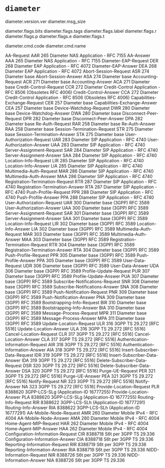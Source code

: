 # `diameter`

diameter.version.ver
diameter.msg_size

diameter.flags.bits
diameter.flags.tags
diameter.flags.label
diameter.flags.r
diameter.flags.p
diameter.flags.e
diameter.flags.t

diameter.cmd.code
diameter.cmd.name

AA-Request	AAR	265	Diameter NAS Application - RFC 7155
AA-Answer	AAA	265	Diameter NAS Application - RFC 7155
Diameter-EAP-Request	DER	268	Diameter EAP Application - RFC 4072
Diameter-EAP-Answer	DEA	268	Diameter EAP Application - RFC 4072
Abort-Session-Request	ASR	274	Diameter base
Abort-Session-Answer	ASA	274	Diameter base
Accounting-Request	ACR	271	Diameter base
Accounting-Answer	ACA	271	Diameter base
Credit-Control-Request	CCR	272	Diameter Credit-Control Application - RFC 8506 (Obsoletes RFC 4006)
Credit-Control-Answer	CCA	272	Diameter Credit-Control Application - RFC 8506 (Obsoletes RFC 4006)
Capabilities-Exchange-Request	CER	257	Diameter base
Capabilities-Exchange-Answer	CEA	257	Diameter base
Device-Watchdog-Request	DWR	280	Diameter base
Device-Watchdog-Answer	DWA	280	Diameter base
Disconnect-Peer-Request	DPR	282	Diameter base
Disconnect-Peer-Answer	DPA	282	Diameter base
Re-Auth-Request	RAR	258	Diameter base
Re-Auth-Answer	RAA	258	Diameter base
Session-Termination-Request	STR	275	Diameter base
Session-Termination-Answer	STA	275	Diameter base
User-Authorization-Request	UAR	283	Diameter SIP Application - RFC 4740
User-Authorization-Answer	UAA	283	Diameter SIP Application - RFC 4740
Server-Assignment-Request	SAR	284	Diameter SIP Application - RFC 4740
Server-Assignment-Answer	SAA	284	Diameter SIP Application - RFC 4740
Location-Info-Request	LIR	285	Diameter SIP Application - RFC 4740
Location-Info-Answer	LIA	285	Diameter SIP Application - RFC 4740
Multimedia-Auth-Request	MAR	286	Diameter SIP Application - RFC 4740
Multimedia-Auth-Answer	MAA	286	Diameter SIP Application - RFC 4740
Registration-Termination-Request	RTR	287	Diameter SIP Application - RFC 4740
Registration-Termination-Answer	RTA	287	Diameter SIP Application - RFC 4740
Push-Profile-Request	PPR	288	Diameter SIP Application - RFC 4740
Push-Profile-Answer	PPA	288	Diameter SIP Application - RFC 4740
User-Authorization-Request	UAR	300	Diameter base (3GPP) RFC 3589
User-Authorization-Answer	UAA	300	Diameter base (3GPP) RFC 3589
Server-Assignment-Request	SAR	301	Diameter base (3GPP) RFC 3589
Server-Assignment-Answer	SAA	301	Diameter base (3GPP) RFC 3589
Location-Info-Request	LIR	302	Diameter base (3GPP) RFC 3589
Location-Info-Answer	LIA	302	Diameter base (3GPP) RFC 3589
Multimedia-Auth-Request	MAR	303	Diameter base (3GPP) RFC 3589
Multimedia-Auth-Answer	MAA	303	Diameter base (3GPP) RFC 3589
Registration-Termination-Request	RTR	304	Diameter base (3GPP) RFC 3589
Registration-Termination-Answer	RTA	304	Diameter base (3GPP) RFC 3589
Push-Profile-Request	PPR	305	Diameter base (3GPP) RFC 3589
Push-Profile-Answer	PPA	305	Diameter base (3GPP) RFC 3589
User-Data-Request	UDR	306	Diameter base (3GPP) RFC 3589
User-Data-Answer	UDA	306	Diameter base (3GPP) RFC 3589
Profile-Update-Request	PUR	307	Diameter base (3GPP) RFC 3589
Profile-Update-Answer	PUA	307	Diameter base (3GPP) RFC 3589
Subscribe-Notifications-Request	SNR	308	Diameter base (3GPP) RFC 3589
Subscribe-Notifications-Answer	SNA	308	Diameter base (3GPP) RFC 3589
Push-Notification-Request	PNR	309	Diameter base (3GPP) RFC 3589
Push-Notification-Answer	PNA	309	Diameter base (3GPP) RFC 3589
Bootstrapping-Info-Request	BIR	310	Diameter base (3GPP) RFC 3589
Bootstrapping-Info-Answer	BIA	310	Diameter base (3GPP) RFC 3589
Message-Process-Request	MPR	311	Diameter base (3GPP) RFC 3589
Message-Process-Answer	MPA	311	Diameter base (3GPP) RFC 3589
Update-Location-Request	ULR	316	3GPP TS 29.272 [RFC 5516]
Update-Location-Answer	ULA	316	3GPP TS 29.272 [RFC 5516]
Cancel-Location-Request	CLR	317	3GPP TS 29.272 [RFC 5516]
Cancel-Location-Answer	CLA	317	3GPP TS 29.272 [RFC 5516]
Authentication-Information-Request	AIR	318	3GPP TS 29.272 [RFC 5516]
Authentication-Information-Answer	AIA	318	3GPP TS 29.272 [RFC 5516]
Insert-Subscriber-Data-Request	IDR	319	3GPP TS 29.272 [RFC 5516]
Insert-Subscriber-Data-Answer	IDA	319	3GPP TS 29.272 [RFC 5516]
Delete-Subscriber-Data-Request	DSR	320	3GPP TS 29.272 [RFC 5516]
Delete-Subscriber-Data-Answer	DSA	320	3GPP TS 29.272 [RFC 5516]
Purge-UE-Request	PER	321	3GPP TS 29.272 [RFC 5516]
Purge-UE-Answer	PEA	321	3GPP TS 29.272 [RFC 5516]
Notify-Request	NR	323	3GPP TS 29.272 [RFC 5516]
Notify-Answer	NA	323	3GPP TS 29.272 [RFC 5516]
Provide-Location-Request	PLR	8388620	3GPP-LCS-SLg (Application-ID 16777255)
Provide-Location-Answer	PLA	8388620	3GPP-LCS-SLg (Application-ID 16777255)
Routing-Info-Request	RIR	8388622	3GPP-LCS-SLh (Application-ID 16777291)
Routing-Info-Answer	RIA	8388622	3GPP-LCS-SLh (Application-ID 16777291)
AA-Mobile-Node-Request	AMR	260	Diameter Mobile IPv4 - RFC 4004
AA-Mobile-Node-Answer	AMA	260	Diameter Mobile IPv4 - RFC 4004
Home-Agent-MIP-Request	HAR	262	Diameter Mobile IPv4 - RFC 4004
Home-Agent-MIP-Answer	HAA	262	Diameter Mobile IPv4 - RFC 4004
Configuration-Information-Request	CIR	8388718	S6t per 3GPP TS 29.336
Configuration-Information-Answer	CIA	8388718	S6t per 3GPP TS 29.336
Reporting-Information-Request	RIR	8388719	S6t per 3GPP TS 29.336
Reporting-Information-Answer	RIA	8388719	S6t per 3GPP TS 29.336
NIDD-Information-Request	NIR	8388726	S6t per 3GPP TS 29.336
NIDD-Information-Answer	NIA	8388726	S6t per 3GPP TS 29.336
